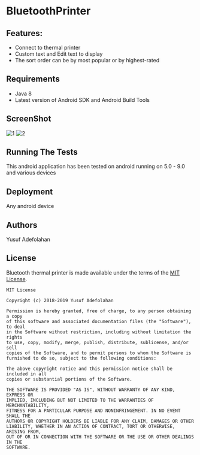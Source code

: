 # BluetoothPrinter


## Features:
* Connect to thermal printer
* Custom text and Edit text to display
* The sort order can be by most popular or by highest-rated


## Requirements
* Java 8
* Latest version of Android SDK and Android Build Tools


## ScreenShot
![1](https://user-images.githubusercontent.com/15203737/74158109-c61e7680-4c19-11ea-9e46-022e00cd96fe.jpg)
![2](https://user-images.githubusercontent.com/15203737/74158619-af2c5400-4c1a-11ea-9f7c-3be923dc194e.jpg)

## Running The Tests
This android application has been tested on android running on  5.0 - 9.0 and various devices

## Deployment
Any android device


## Authors
Yusuf Adefolahan

## License

Bluetooth thermal printer is made available under the terms of the [MIT License](https://opensource.org/licenses/MIT).
```
MIT License

Copyright (c) 2018-2019 Yusuf Adefolahan

Permission is hereby granted, free of charge, to any person obtaining a copy
of this software and associated documentation files (the "Software"), to deal
in the Software without restriction, including without limitation the rights
to use, copy, modify, merge, publish, distribute, sublicense, and/or sell
copies of the Software, and to permit persons to whom the Software is
furnished to do so, subject to the following conditions:

The above copyright notice and this permission notice shall be included in all
copies or substantial portions of the Software.

THE SOFTWARE IS PROVIDED "AS IS", WITHOUT WARRANTY OF ANY KIND, EXPRESS OR
IMPLIED, INCLUDING BUT NOT LIMITED TO THE WARRANTIES OF MERCHANTABILITY,
FITNESS FOR A PARTICULAR PURPOSE AND NONINFRINGEMENT. IN NO EVENT SHALL THE
AUTHORS OR COPYRIGHT HOLDERS BE LIABLE FOR ANY CLAIM, DAMAGES OR OTHER
LIABILITY, WHETHER IN AN ACTION OF CONTRACT, TORT OR OTHERWISE, ARISING FROM,
OUT OF OR IN CONNECTION WITH THE SOFTWARE OR THE USE OR OTHER DEALINGS IN THE
SOFTWARE.
```
